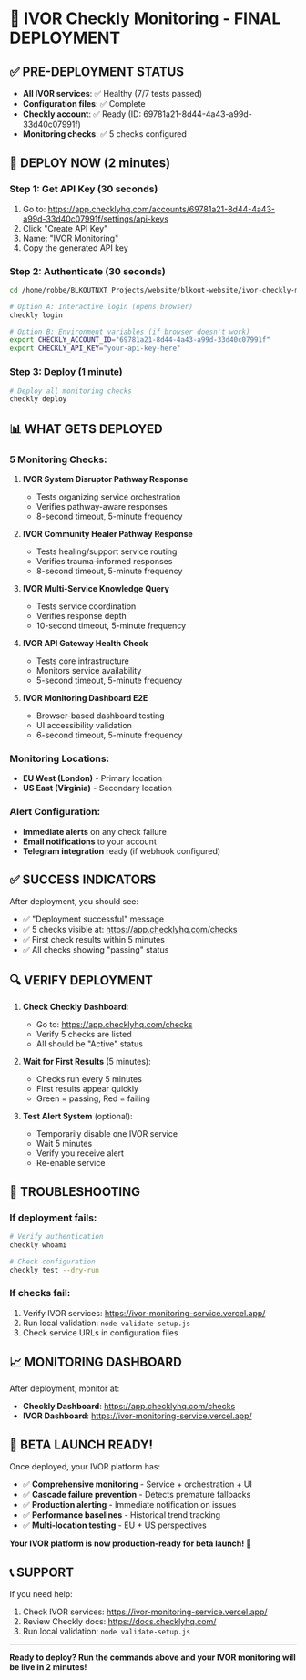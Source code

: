 # 🚀 IVOR Checkly Monitoring - FINAL DEPLOYMENT

## ✅ PRE-DEPLOYMENT STATUS
- **All IVOR services**: ✅ Healthy (7/7 tests passed)
- **Configuration files**: ✅ Complete 
- **Checkly account**: ✅ Ready (ID: 69781a21-8d44-4a43-a99d-33d40c07991f)
- **Monitoring checks**: ✅ 5 checks configured

## 🎯 DEPLOY NOW (2 minutes)

### Step 1: Get API Key (30 seconds)
1. Go to: https://app.checklyhq.com/accounts/69781a21-8d44-4a43-a99d-33d40c07991f/settings/api-keys
2. Click "Create API Key"
3. Name: "IVOR Monitoring"
4. Copy the generated API key

### Step 2: Authenticate (30 seconds)
```bash
cd /home/robbe/BLKOUTNXT_Projects/website/blkout-website/ivor-checkly-monitoring

# Option A: Interactive login (opens browser)
checkly login

# Option B: Environment variables (if browser doesn't work)
export CHECKLY_ACCOUNT_ID="69781a21-8d44-4a43-a99d-33d40c07991f"
export CHECKLY_API_KEY="your-api-key-here"
```

### Step 3: Deploy (1 minute)
```bash
# Deploy all monitoring checks
checkly deploy
```

## 📊 WHAT GETS DEPLOYED

### 5 Monitoring Checks:
1. **IVOR System Disruptor Pathway Response**
   - Tests organizing service orchestration
   - Verifies pathway-aware responses
   - 8-second timeout, 5-minute frequency

2. **IVOR Community Healer Pathway Response**
   - Tests healing/support service routing  
   - Verifies trauma-informed responses
   - 8-second timeout, 5-minute frequency

3. **IVOR Multi-Service Knowledge Query**
   - Tests service coordination
   - Verifies response depth
   - 10-second timeout, 5-minute frequency

4. **IVOR API Gateway Health Check**
   - Tests core infrastructure
   - Monitors service availability
   - 5-second timeout, 5-minute frequency

5. **IVOR Monitoring Dashboard E2E**
   - Browser-based dashboard testing
   - UI accessibility validation
   - 6-second timeout, 5-minute frequency

### Monitoring Locations:
- **EU West (London)** - Primary location
- **US East (Virginia)** - Secondary location

### Alert Configuration:
- **Immediate alerts** on any check failure
- **Email notifications** to your account
- **Telegram integration** ready (if webhook configured)

## ✅ SUCCESS INDICATORS

After deployment, you should see:
- ✅ "Deployment successful" message
- ✅ 5 checks visible at: https://app.checklyhq.com/checks
- ✅ First check results within 5 minutes
- ✅ All checks showing "passing" status

## 🔍 VERIFY DEPLOYMENT

1. **Check Checkly Dashboard**:
   - Go to: https://app.checklyhq.com/checks
   - Verify 5 checks are listed
   - All should be "Active" status

2. **Wait for First Results** (5 minutes):
   - Checks run every 5 minutes
   - First results appear quickly
   - Green = passing, Red = failing

3. **Test Alert System** (optional):
   - Temporarily disable one IVOR service
   - Wait 5 minutes
   - Verify you receive alert
   - Re-enable service

## 🚨 TROUBLESHOOTING

### If deployment fails:
```bash
# Verify authentication
checkly whoami

# Check configuration
checkly test --dry-run
```

### If checks fail:
1. Verify IVOR services: https://ivor-monitoring-service.vercel.app/
2. Run local validation: `node validate-setup.js`
3. Check service URLs in configuration files

## 📈 MONITORING DASHBOARD

After deployment, monitor at:
- **Checkly Dashboard**: https://app.checklyhq.com/checks
- **IVOR Dashboard**: https://ivor-monitoring-service.vercel.app/

## 🎉 BETA LAUNCH READY!

Once deployed, your IVOR platform has:
- ✅ **Comprehensive monitoring** - Service + orchestration + UI
- ✅ **Cascade failure prevention** - Detects premature fallbacks
- ✅ **Production alerting** - Immediate notification on issues
- ✅ **Performance baselines** - Historical trend tracking
- ✅ **Multi-location testing** - EU + US perspectives

**Your IVOR platform is now production-ready for beta launch! 🚀**

## 📞 SUPPORT

If you need help:
1. Check IVOR services: https://ivor-monitoring-service.vercel.app/
2. Review Checkly docs: https://docs.checklyhq.com/
3. Run local validation: `node validate-setup.js`

---

**Ready to deploy? Run the commands above and your IVOR monitoring will be live in 2 minutes!**
